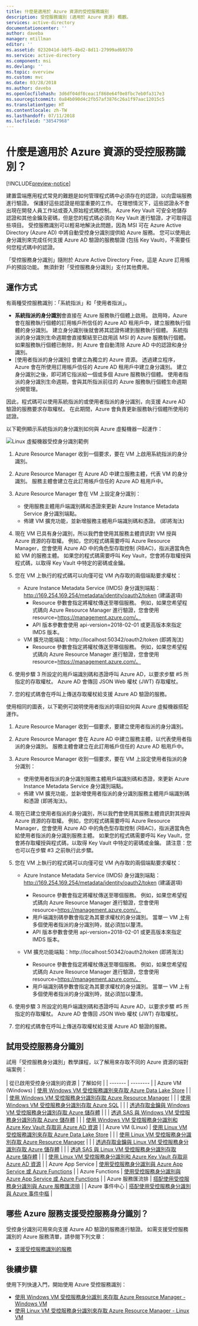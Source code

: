 ```yaml
---
title: 什麼是適用於 Azure 資源的受控服務識別
description: 受控服務識別 (適用於 Azure 資源) 概觀。
services: active-directory
documentationcenter: ''
author: daveba
manager: mtillman
editor: ''
ms.assetid: 0232041d-b8f5-4bd2-8d11-27999ad69370
ms.service: active-directory
ms.component: msi
ms.devlang: ''
ms.topic: overview
ms.custom: mvc
ms.date: 03/28/2018
ms.author: daveba
ms.openlocfilehash: 3d6df04df8ceac1f868e64f0e8fbc7eb0fa317e3
ms.sourcegitcommit: 0a84b090d4c2fb57af3876c26a1f97aac12015c5
ms.translationtype: HT
ms.contentlocale: zh-TW
ms.lasthandoff: 07/11/2018
ms.locfileid: "38547968"
---
```

#  <a name="what-is-managed-service-identity-for-azure-resources"></a>什麼是適用於 Azure 資源的受控服務識別？

[!INCLUDE[preview-notice](../../../includes/active-directory-msi-preview-notice.md)]

建置雲端應用程式常見的難題是如何管理程式碼中必須存在的認證，以向雲端服務進行驗證。 保護好這些認證是相當重要的工作。 在理想情況下，這些認證永不會出現在開發人員工作站或簽入原始程式碼控制。 Azure Key Vault 可安全地儲存認證和其他金鑰及密碼，但是您的程式碼必須向 Key Vault 進行驗證，才可取得這些項目。 受控服務識別可以輕易地解決此問題，因為 MSI 可在 Azure Active Directory (Azure AD) 中將自動受控身分識別提供給 Azure 服務。 您可以使用此身分識別來完成任何支援 Azure AD 驗證的服務驗證 (包括 Key Vault)，不需要任何您程式碼中的認證。

「受控服務身分識別」隨附於 Azure Active Directory Free，這是 Azure 訂用帳戶的預設功能。 無須針對「受控服務身分識別」支付其他費用。

## <a name="how-does-it-work"></a>運作方式

有兩種受控服務識別：「系統指派」和「使用者指派」。

- **系統指派的身分識別**會直接在 Azure 服務執行個體上啟用。 啟用時，Azure 會在服務執行個體的訂用帳戶所信任的 Azure AD 租用戶中，建立服務執行個體的身分識別。 建立身分識別後就會將其認證佈建到服務執行個體。 系統指派的身分識別生命週期會直接繫結至已啟用該 MSI 的 Azure 服務執行個體。 如果服務執行個體已刪除，則 Azure 會自動清除 Azure AD 中的認證和身分識別。
- [使用者指派的身分識別] 會建立為獨立的 Azure 資源。 透過建立程序，Azure 會在所使用訂用帳戶信任的 Azure AD 租用戶中建立身分識別。 建立身分識別之後，即可將它指派給一個或多個 Azure 服務執行個體。 使用者指派的身分識別生命週期，會與其所指派前往的 Azure 服務執行個體生命週期分開管理。

因此，程式碼可以使用系統指派的或使用者指派的身分識別，向支援 Azure AD 驗證的服務要求存取權杖。 在此期間，Azure 會負責更新服務執行個體所使用的認證。

以下範例顯示系統指派的身分識別如何與 Azure 虛擬機器一起運作：

![Linux 虛擬機器受控身分識別範例](overview/msi-vm-vmextension-imds-example.png)

1. Azure Resource Manager 收到一個要求，要在 VM 上啟用系統指派的身分識別。
2. Azure Resource Manager 在 Azure AD 中建立服務主體，代表 VM 的身分識別。 服務主體會建立在此訂用帳戶信任的 Azure AD 租用戶中。
3. Azure Resource Manager 會在 VM 上設定身分識別：
    - 使用服務主體用戶端識別碼和憑證來更新 Azure Instance Metadata Service 身分識別端點。
    - 佈建 VM 擴充功能，並新增服務主體用戶端識別碼和憑證。 (即將淘汰)
4. 現在 VM 已具有身分識別，所以我們會使用其服務主體資訊對 VM 授與 Azure 資源的存取權。 例如，您的程式碼需要呼叫 Azure Resource Manager，您會使用 Azure AD 中的角色型存取控制 (RBAC)，指派適當角色給 VM 的服務主體。 如果您的程式碼需要呼叫 Key Vault，您會將存取權授與程式碼，以取得 Key Vault 中特定的密碼或金鑰。
5. 您在 VM 上執行的程式碼可以向僅可從 VM 內存取的兩個端點要求權杖：

    - Azure Instance Metadata Service (IMDS) 身分識別端點：http://169.254.169.254/metadata/identity/oauth2/token (建議選項)
        - Resource 參數會指定將權杖傳送至哪個服務。 例如，如果您希望程式碼向 Azure Resource Manager 進行驗證，您會使用 resource=https://management.azure.com/。
        - API 版本參數會使用 api-version=2018-02-01 或更高版本來指定 IMDS 版本。
    - VM 擴充功能端點：http://localhost:50342/oauth2/token (即將淘汰)
        - Resource 參數會指定將權杖傳送至哪個服務。 例如，如果您希望程式碼向 Azure Resource Manager 進行驗證，您會使用 resource=https://management.azure.com/。

6. 使用步驟 3 所設定的用戶端識別碼和憑證呼叫 Azure AD，以要求步驟 #5 所指定的存取權杖。 Azure AD 會傳回 JSON Web 權杖 (JWT) 存取權杖。
7. 您的程式碼會在呼叫上傳送存取權杖給支援 Azure AD 驗證的服務。

使用相同的圖表，以下範例可說明使用者指派的項目如何與 Azure 虛擬機器搭配運作。

1. Azure Resource Manager 收到一個要求，要建立使用者指派的身分識別。
2. Azure Resource Manager 會在 Azure AD 中建立服務主體，以代表使用者指派的身分識別。 服務主體會建立在此訂用帳戶信任的 Azure AD 租用戶中。
3. Azure Resource Manager 收到一個要求，要在 VM 上設定使用者指派的身分識別：
    - 使用使用者指派的身分識別服務主體用戶端識別碼和憑證，來更新 Azure Instance Metadata Service 身分識別端點。
    - 佈建 VM 擴充功能，並新增使用者指派的身分識別服務主體用戶端識別碼和憑證 (即將淘汰)。
4. 現在已建立使用者指派的身分識別，所以我們會使用其服務主體資訊對其授與 Azure 資源的存取權。 例如，您的程式碼需要呼叫 Azure Resource Manager，您會使用 Azure AD 中的角色型存取控制 (RBAC)，指派適當角色給使用者指派的身分識別服務主體。 如果您的程式碼需要呼叫 Key Vault，您會將存取權授與程式碼，以取得 Key Vault 中特定的密碼或金鑰。 請注意：您也可以在步驟 #3 之前執行此步驟。
5. 您在 VM 上執行的程式碼可以向僅可從 VM 內存取的兩個端點要求權杖：

    - Azure Instance Metadata Service (IMDS) 身分識別端點：http://169.254.169.254/metadata/identity/oauth2/token (建議選項)
        - Resource 參數會指定將權杖傳送至哪個服務。 例如，如果您希望程式碼向 Azure Resource Manager 進行驗證，您會使用 resource=https://management.azure.com/。
        - 用戶端識別碼參數會指定為其要求權杖的身分識別。 當單一 VM 上有多個使用者指派的身分識別時，就必須加以釐清。
        - API 版本參數會使用 api-version=2018-02-01 或更高版本來指定 IMDS 版本。

    - VM 擴充功能端點：http://localhost:50342/oauth2/token (即將淘汰)
        - Resource 參數會指定將權杖傳送至哪個服務。 例如，如果您希望程式碼向 Azure Resource Manager 進行驗證，您會使用 resource=https://management.azure.com/。
        - 用戶端識別碼參數會指定為其要求權杖的身分識別。 當單一 VM 上有多個使用者指派的身分識別時，就必須加以釐清。
6. 使用步驟 3 所設定的用戶端識別碼和憑證呼叫 Azure AD，以要求步驟 #5 所指定的存取權杖。 Azure AD 會傳回 JSON Web 權杖 (JWT) 存取權杖。
7. 您的程式碼會在呼叫上傳送存取權杖給支援 Azure AD 驗證的服務。
     
## <a name="try-managed-service-identity"></a>試用受控服務身分識別

試用「受控服務身分識別」教學課程，以了解用來存取不同的 Azure 資源的端對端案例：
<br><br>
| 從已啟用受控身分識別的資源 | 了解如何 |
| ------- | -------- |
| Azure VM (Windows) | [使用 Windows VM 受控服務識別來存取 Azure Data Lake Store](tutorial-windows-vm-access-datalake.md) |
|                    | [使用 Windows VM 受控服務身分識別存取 Azure Resource Manager](tutorial-windows-vm-access-arm.md) |
|                    | [使用 Windows VM 受控服務身分識別存取 Azure SQL](tutorial-windows-vm-access-sql.md) |
|                    | [透過存取金鑰與 Windows VM 受控服務身分識別存取 Azure 儲存體](tutorial-windows-vm-access-storage.md) |
|                    | [透過 SAS 與 Windows VM 受控服務身分識別存取 Azure 儲存體](tutorial-windows-vm-access-storage-sas.md) |
|                    | [使用 Windows VM 受控服務身分識別和 Azure Key Vault 存取非 Azure AD 資源](tutorial-windows-vm-access-nonaad.md) |
| Azure VM (Linux)   | [使用 Linux VM 受控服務識別來存取 Azure Data Lake Store](tutorial-linux-vm-access-datalake.md) |
|                    | [使用 Linux VM 受控服務身分識別存取 Azure Resource Manager](tutorial-linux-vm-access-arm.md) |
|                    | [透過存取金鑰與 Linux VM 受控服務身分識別存取 Azure 儲存體](tutorial-linux-vm-access-storage.md) |
|                    | [透過 SAS 與 Linux VM 受控服務身分識別存取 Azure 儲存體](tutorial-linux-vm-access-storage-sas.md) |
|                    | [使用 Linux VM 受控服務身分識別和 Azure Key Vault 存取非 Azure AD 資源](tutorial-linux-vm-access-nonaad.md) |
| Azure App Service  | [使用受控服務身分識別與 Azure App Service 或 Azure Functions](/azure/app-service/app-service-managed-service-identity) |
| Azure Functions    | [使用受控服務身分識別與 Azure App Service 或 Azure Functions](/azure/app-service/app-service-managed-service-identity) |
| Azure 服務匯流排  | [搭配使用受控服務身分識別與 Azure 服務匯流排](../../service-bus-messaging/service-bus-managed-service-identity.md) |
| Azure 事件中心   | [搭配使用受控服務身分識別與 Azure 事件中樞](../../event-hubs/event-hubs-managed-service-identity.md) |

## <a name="which-azure-services-support-managed-service-identity"></a>哪些 Azure 服務支援受控服務身分識別？

受控身分識別可用來向支援 Azure AD 驗證的服務進行驗證。 如需支援受控服務識別的 Azure 服務清單，請參閱下列文章：
- [支援受控服務識別的服務](services-support-msi.md)

## <a name="next-steps"></a>後續步驟

使用下列快速入門，開始使用 Azure 受控服務識別：

* [使用 Windows VM 受控服務身分識別 來存取 Azure Resource Manager - Windows VM](tutorial-windows-vm-access-arm.md)
* [使用 Linux VM 受控服務身分識別來存取 Azure Resource Manager - Linux VM](tutorial-linux-vm-access-arm.md)

